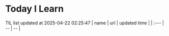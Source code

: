# Today I Learn 
TIL list updated at 2025-04-22 02:25:47
| name | url | updated time |
| :--- | -- | -- |

